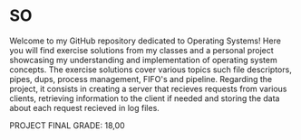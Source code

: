 # SO
Welcome to my GitHub repository dedicated to Operating Systems! Here you will find exercise solutions from my classes and a personal project showcasing my understanding and implementation of operating system concepts. The exercise solutions cover various topics such file descriptors, pipes, dups, process management, FIFO's and pipeline. Regarding the project, it consists in creating a server that recieves requests from various clients, retrieving information to the client if needed and storing the data about each request recieved in log files.

PROJECT FINAL GRADE: 18,00
